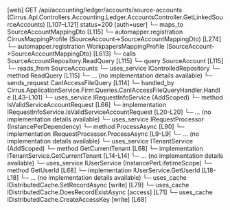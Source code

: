 [web] GET /api/accounting/ledger/accounts/source-accounts  (Cirrus.Api.Controllers.Accounting.Ledger.AccountsController.GetLinkedSourceAccounts)  [L107–L121] status=200 [auth=user]
  └─ maps_to SourceAccountMappingDto [L115]
    └─ automapper.registration CirrusMappingProfile (SourceAccount->SourceAccountMappingDto) [L274]
    └─ automapper.registration WorkpapersMappingProfile (SourceAccount->SourceAccountMappingDto) [L613]
  └─ calls SourceAccountRepository.ReadQuery [L115]
  └─ query SourceAccount [L115]
    └─ reads_from SourceAccounts
  └─ uses_service IControlledRepository<SourceAccount>
    └─ method ReadQuery [L115]
      └─ ... (no implementation details available)
  └─ sends_request CanIAccessFileQuery [L114]
    └─ handled_by Cirrus.ApplicationService.Firm.Queries.CanIAccessFileQueryHandler.Handle [L43–L101]
      └─ uses_service IRequestInfoService (AddScoped)
        └─ method IsValidServiceAccountRequest [L66]
          └─ implementation IRequestInfoService.IsValidServiceAccountRequest [L20-L20]
          └─ ... (no implementation details available)
      └─ uses_service IRequestProcessor (InstancePerDependency)
        └─ method ProcessAsync [L90]
          └─ implementation IRequestProcessor.ProcessAsync [L9-L9]
          └─ ... (no implementation details available)
      └─ uses_service ITenantService (AddScoped)
        └─ method GetCurrentTenant [L68]
          └─ implementation ITenantService.GetCurrentTenant [L14-L14]
          └─ ... (no implementation details available)
      └─ uses_service IUserService (InstancePerLifetimeScope)
        └─ method GetUserId [L68]
          └─ implementation IUserService.GetUserId [L18-L18]
          └─ ... (no implementation details available)
      └─ uses_cache IDistributedCache.SetRecordAsync [write] [L79]
      └─ uses_cache IDistributedCache.DoesRecordExistAsync [access] [L71]
      └─ uses_cache IDistributedCache.CreateAccessKey [write] [L68]

